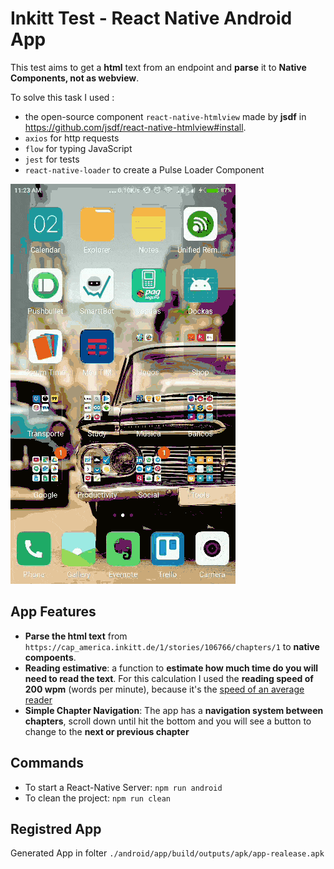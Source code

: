# Inkitt Test - React Native Android App


This test aims to get a **html** text from an endpoint and **parse** it to **Native Components, not as webview**.

To solve this task I used :

- the open-source component `react-native-htmlview` made by **jsdf** in https://github.com/jsdf/react-native-htmlview#install.
- `axios` for http requests
- `flow` for typing JavaScript
- `jest` for tests
- `react-native-loader` to create a Pulse Loader Component

![App Preview](https://github.com/marco-souza/inkitt/blob/master/src/assets/gif/app.gif)

## App Features

- **Parse the html text** from `https://cap_america.inkitt.de/1/stories/106766/chapters/1` to **native compoents**.
- **Reading estimative**: a function to **estimate how much time do you will need to read the text**. For this calculation I used the **reading speed of 200 wpm** (words per minute), because it's the [speed of an average reader](http://www.readingsoft.com/)
- **Simple Chapter Navigation**: The app has a **navigation system between chapters**, scroll down until hit the bottom and you will see a button to change to the **next or previous chapter**

## Commands

- To start a React-Native Server: `npm run android`
- To clean the project: `npm run clean`

## Registred App

Generated App in folter `./android/app/build/outputs/apk/app-realease.apk`

